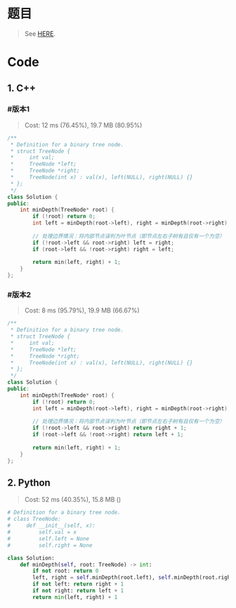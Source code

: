 # 题目

> See [HERE](https://leetcode.com/problems/minimum-depth-of-binary-tree/).



# Code

## 1. C++

### #版本1

> Cost: 12 ms (76.45%), 19.7 MB (80.95%)

```cpp
/**
 * Definition for a binary tree node.
 * struct TreeNode {
 *     int val;
 *     TreeNode *left;
 *     TreeNode *right;
 *     TreeNode(int x) : val(x), left(NULL), right(NULL) {}
 * };
 */
class Solution {
public:
    int minDepth(TreeNode* root) {
        if (!root) return 0;
        int left = minDepth(root->left), right = minDepth(root->right);
        
        // 处理边界情况：将内部节点误判为叶节点（即节点左右子树有且仅有一个为空）
        if (!root->left && root->right) left = right;
        if (root->left && !root->right) right = left;
        
        return min(left, right) + 1;
    }
};
```

### #版本2

> Cost: 8 ms (95.79%), 19.9 MB (66.67%)

```cpp
/**
 * Definition for a binary tree node.
 * struct TreeNode {
 *     int val;
 *     TreeNode *left;
 *     TreeNode *right;
 *     TreeNode(int x) : val(x), left(NULL), right(NULL) {}
 * };
 */
class Solution {
public:
    int minDepth(TreeNode* root) {
        if (!root) return 0;
        int left = minDepth(root->left), right = minDepth(root->right);
        
        // 处理边界情况：将内部节点误判为叶节点（即节点左右子树有且仅有一个为空）
        if (!root->left && root->right) return right + 1;
        if (root->left && !root->right) return left + 1;
        
        return min(left, right) + 1;
    }
};
```

## 2. Python

> Cost: 52 ms (40.35%), 15.8 MB ()

```python
# Definition for a binary tree node.
# class TreeNode:
#     def __init__(self, x):
#         self.val = x
#         self.left = None
#         self.right = None

class Solution:
    def minDepth(self, root: TreeNode) -> int:
        if not root: return 0
        left, right = self.minDepth(root.left), self.minDepth(root.right)
        if not left: return right + 1
        if not right: return left + 1
        return min(left, right) + 1
```
